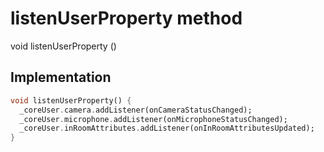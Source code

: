 


# listenUserProperty method








void listenUserProperty
()








## Implementation

```dart
void listenUserProperty() {
  _coreUser.camera.addListener(onCameraStatusChanged);
  _coreUser.microphone.addListener(onMicrophoneStatusChanged);
  _coreUser.inRoomAttributes.addListener(onInRoomAttributesUpdated);
}
```







